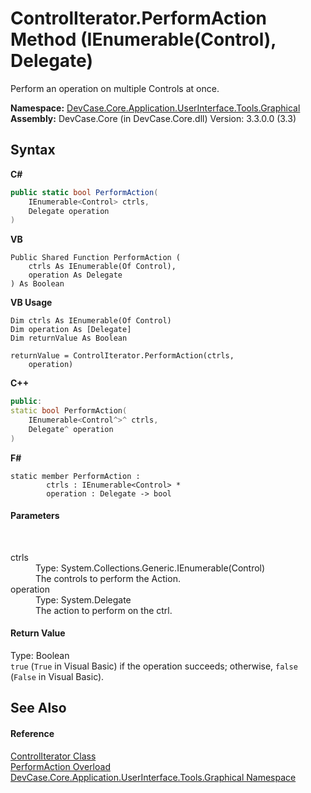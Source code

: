 # ControlIterator.PerformAction Method (IEnumerable(Control), Delegate)
 

Perform an operation on multiple Controls at once.

**Namespace:**&nbsp;<a href="N_DevCase_Core_Application_UserInterface_Tools_Graphical">DevCase.Core.Application.UserInterface.Tools.Graphical</a><br />**Assembly:**&nbsp;DevCase.Core (in DevCase.Core.dll) Version: 3.3.0.0 (3.3)

## Syntax

**C#**<br />
``` C#
public static bool PerformAction(
	IEnumerable<Control> ctrls,
	Delegate operation
)
```

**VB**<br />
``` VB
Public Shared Function PerformAction ( 
	ctrls As IEnumerable(Of Control),
	operation As Delegate
) As Boolean
```

**VB Usage**<br />
``` VB Usage
Dim ctrls As IEnumerable(Of Control)
Dim operation As [Delegate]
Dim returnValue As Boolean

returnValue = ControlIterator.PerformAction(ctrls, 
	operation)
```

**C++**<br />
``` C++
public:
static bool PerformAction(
	IEnumerable<Control^>^ ctrls, 
	Delegate^ operation
)
```

**F#**<br />
``` F#
static member PerformAction : 
        ctrls : IEnumerable<Control> * 
        operation : Delegate -> bool 

```


#### Parameters
&nbsp;<dl><dt>ctrls</dt><dd>Type: System.Collections.Generic.IEnumerable(Control)<br />The controls to perform the Action.</dd><dt>operation</dt><dd>Type: System.Delegate<br />The action to perform on the ctrl.</dd></dl>

#### Return Value
Type: Boolean<br />`true` (`True` in Visual Basic) if the operation succeeds; otherwise, `false` (`False` in Visual Basic).

## See Also


#### Reference
<a href="T_DevCase_Core_Application_UserInterface_Tools_Graphical_ControlIterator">ControlIterator Class</a><br /><a href="Overload_DevCase_Core_Application_UserInterface_Tools_Graphical_ControlIterator_PerformAction">PerformAction Overload</a><br /><a href="N_DevCase_Core_Application_UserInterface_Tools_Graphical">DevCase.Core.Application.UserInterface.Tools.Graphical Namespace</a><br />